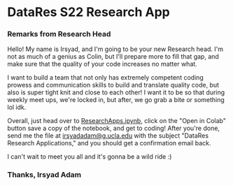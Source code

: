 # DataRes S22 Research App
### Remarks from Research Head

Hello! My name is Irsyad, and I'm going to be your new Research head. I'm not as much of a genius as Colin, but I'll prepare more to fill that gap, and make sure that the quality of your code increases no matter what.

I want to build a team that not only has extremely competent coding prowess and communication skills to build and translate quality code, but also is super tight knit and close to each other! I want it to be so that during weekly meet ups, we're locked in, but after, we go grab a bite or something lol idk. 

Overall, just head over to [ResearchApps.ipynb], click on the "Open in Colab" button save a copy of the notebook, and get to coding! After you're done, send me the file at irsyadadam@g.ucla.edu with the subject "DataRes Research Applications," and you should get a confirmation email back.
  
I can't wait to meet you all and it's gonna be a wild ride :)

### Thanks, Irsyad Adam

  [ResearchApps.ipynb]: ResearchApps.ipynb

